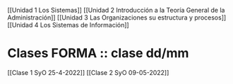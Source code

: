 
[[Unidad 1 Los Sistemas]]
[[Unidad 2  Introducción a la Teoría General de la Administración]]
[[Unidad 3 Las Organizaciones su estructura y procesos]]
[[Unidad 4 Los Sistemas de Información]]



# Clases FORMA :: clase dd/mm
[[Clase 1 SyO 25-4-2022]]
[[Clase 2 SyO 09-05-2022]]





























